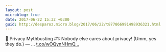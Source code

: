 ```yaml
---
layout: post
microblog: true
date: 2017-06-22 15:32 +0300
guid: http://desparoz.micro.blog/2017/06/22/t877866991498936321.html
---
```

🔗 Privacy Mythbusting #1: Nobody else cares about privacy! (Umm, yes they do.) — ... [t.co/wOQynNHmQ...](https://t.co/wOQynNHmQt)
